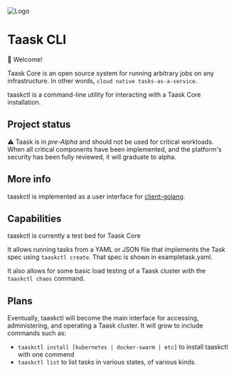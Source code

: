 ![Logo](https://user-images.githubusercontent.com/5942370/50045447-d14f3400-0060-11e9-8e98-78cfdcf85a75.png)

# Taask CLI

:wave: Welcome!

Taask Core is an open source system for running arbitrary jobs on any infrastructure. In other words, `cloud native tasks-as-a-service`.

taaskctl is a command-line utility for interacting with a Taask Core installation.

## Project status
:warning: Taask is in *pre-Alpha* and should not be used for critical workloads. When all critical components have been implemented, and the platform's security has been fully reviewed, it will graduate to alpha.

## More info
taaskctl is implemented as a user interface for [client-golang](https://github.com/taask/client-golang).

## Capabilities
taaskctl is currently a test bed for Taask Core

It allows running tasks from a YAML or JSON file that implements the Task spec using `taaskctl create`. That spec is shown in exampletask.yaml.

It also allows for some basic load testing of a Taask cluster with the `taaskctl chaos` command.

## Plans
Eventually, taaskctl will become the main interface for accessing, administering, and operating a Taask cluster. It will grow to include commands such as:
- `taaskctl install [kubernetes | docker-swarm | etc]` to install taaskctl with one commend
- `taaskctl list` to list tasks in various states, of various kinds.